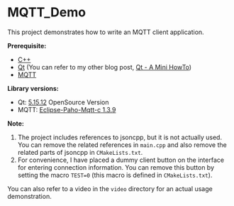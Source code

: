 # MQTT_Demo

This project demonstrates how to write an MQTT client application.

**Prerequisite:**

- [C++](https://en.wikipedia.org/wiki/C%2B%2B)
- [Qt](https://en.wikipedia.org/wiki/Qt_(software)) (You can refer to my other blog post, [Qt - A Mini HowTo](https://heather-earth-9da.notion.site/Qt-A-Mini-HowTo-d050eca712954e8c9a268f3a856e7360))
- [MQTT](https://en.wikipedia.org/wiki/MQTT)

**Library versions:**

- Qt: [5.15.12](https://download.qt.io/official_releases/qt/5.15/5.15.12/single/) OpenSource Version
- MQTT: [Eclipse-Paho-Mqtt-c 1.3.9](https://github.com/eclipse/paho.mqtt.c)

**Note:**

1. The project includes references to jsoncpp, but it is not actually used. You can remove the related references in `main.cpp` and also remove the related parts of jsoncpp in `CMakeLists.txt`.
2. For convenience, I have placed a dummy client button on the interface for entering connection information. You can remove this button by setting the macro `TEST=0` (this macro is defined in `CMakeLists.txt`).

You can also refer to a video in the `video` directory for an actual usage demonstration.
